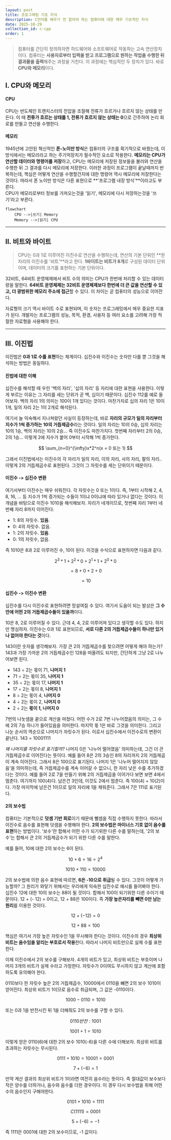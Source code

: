 ```yaml
---
layout: post
title: 프로그래밍 기초 지식
description: C언어를 배우기 전 알아야 하는 컴퓨터에 대한 매우 기초적인 지식
date: 2025-10-29
collection_id: c-cpp
order: 1
---
```


>컴퓨터를 간단히 정의하자면 하드웨어와 소프트웨어로 작동하는 고속 연산장치이다. 컴퓨터는 **사용자로부터 입력을 받고 프로그램으로 원하는 작업을 수행한 뒤 결과물을 출력**해주는 과정을 거친다. 이 과정에는 핵심적인 두 장치가 있다. 바로 **CPU와 메모리**이다.

## I. CPU와 메모리

#### CPU
CPU는 반도체인 트랜지스터의 전압을 조절해 전류가 흐르거나 흐르지 않는 상태를 만든다. 이 때 **전류가 흐르는 상태를 1, 전류가 흐르지 않는 상태는 0**으로 간주하여 논리 회로를 만들고 연산을 수행한다.

#### 메모리
1945년에 고안된 혁신적인 **폰-노이만 방식**은 컴퓨터의 구조를 획기적으로 바꿨는데, 이 방식에서는 메모리라고 하는 주기억장치가 필수적인 요소로 작용한다.
**메모리는 CPU가 연산할 데이터와 명령어를 저장**하고, CPU는 메모리에 저장된 정보들을 불러와 연산을 수행한 뒤 그 결과를 다시 메모리에 저장한다. 이러한 과정이 프로그램이 끝날때까지 반복하는데, 핵심은 어떻게 연산을 수행할건지에 대한 명령어 역시 메모리에 저장한다는 것이다. 따라서 폰 노이만 방식은 다른 표현으로 **'프로그램 내장 방식'**이라고도 부른다.  
CPU가 메모리로부터 정보를 가져오는것을 '읽기', 메모리에 다시 저장하는것을 '쓰기'라고 부른다.

```mermaid
flowchart
	CPU -->|쓰기| Memory
	Memory -->|읽기| CPU
```

---

## II. 비트와 바이트
>CPU는 0과 1로 이루어진 이진수로 연산을 수행하는데, 연산의 기본 단위인 **한 자리의 이진수를 '비트'**라고 한다. **1바이트는 비트가 8개**로 구성된 데이터 단위이며, 데이터의 크기를 표현하는 기본 단위이다.

32비트, 64비트 운영체제에서 비트 수의 의미는 CPU가 한번에 처리할 수 있는 데이터량을 말한다. **64비트 운영체제는 32비트 운영체제보다 한번에 더 큰 값을 연산할 수 있고, 더 광범위한 메모리 주소에 접근**할 수 있다. 이 차이는 곧 컴퓨터의 성능으로 이어잔다.

자료형의 크기 역시 바이트 수로 표현되며, 이 숫자는 프로그래밍에서 매우 중요한 지표가 된다. 개발자는 프로그램의 성능, 목적, 환경, 사용자 등 여러 요소를 고려해 가장 적절한 자료형을 사용해야 한다.

---

## III. 이진법
이진법은 **0과 1로 수를 표현**하는 체계이다. 십진수와 이진수는 숫자만 다를 뿐 그것을 해석하는 방법은 동일하다.

#### 진법에 대한 이해
십진수를 해석할 때 우린 '백의 자리', '십의 자리' 등 자리에 대한 표현을 사용한다. 이렇게 부르는 이유는 그 자리를 세는 단위가 곧 백, 십이기 때문이다. 십진수 112를 예로 들어보자. 백의 자리 1의 의미는 100이 1개 있다는 것이다. 마찬가치로 십의 자리 1은 10이 1개, 일의 자리 2는 1이 2개로 해석된다.

여기서 늘 익숙해서 지나쳐왔던 사실이 등장하는데, 바로 **자리의 규모가 일의 자리부터 지수가 1씩 증가하는 10의 거듭제곱수**라는 것이다. 일의 자리는 10의 0승, 십의 자리는 10의 1승, 백의 자리는 10의 2승...
즉 이진수도 마찬가지다. 첫번째 자리부터 2의 0승, 2의 1승... 이렇게 2에 지수가 붙어 0부터 시작해 1씩 증가한다. 

$$
\sum_{n=0}^{\infty}x*2^n(x = 0 또는 1)
$$

그래서 이진법에서는 이진수의 각 자리가 일의 자리, 이의 자리, 사의 자리, 팔의 자리.. 이렇게 2의 거듭제곱수로 표현된다. 그것이 그 자릿수를 세는 단위이기 때문이다.

#### 이진수 -> 십진수 변환
여기서부터 이진수는 매우 쉬워진다. 각 자릿수는 0 또는 1이다. 즉, 1부터 시작해 2, 4, 8, 16, ... 등 지수가 1씩 증가되는 수들이 1이냐 0이냐에 따라 있거나 없다는 것이다.
이 개념을 바탕으로 이진수 1010을 해석해보자. 자리가 네개이므로, 첫번째 자리 1부터 네번쨰 자리 8까지 이어진다.
- 1: 8의 자릿수. **있음**.
- 0: 4의 자릿수. 없음.
- 1: 2의 자릿수. **있음**.
- 0: 1의 자릿수, 없음.

즉 1010은 8과 2로 이루어진 수, 10이 된다. 이것을 수식으로 표현하자면 다음과 같다.

$$
2^3*1+2^2*0+2^1*1+2^0*0
$$

$$
= 8 + 0 + 2 + 0
$$

$$
=10
$$

#### 십진수 -> 이진수 변환
십진수를 다시 이진수로 표현하려면 망설여질 수 있다. 여기서 도움이 되는 발상은 **그 수 안에 어떤 2의 거듭제곱수들이 있을까**이다.

10은 8, 2로 이루어질 수 있다. 근데 4, 4, 2로 이루어져 있다고 생각할 수도 있다. 하지만 명심하자. 이진수는 0과 1로 표현되므로, **서로 다른 2의 거듭제곱수들이 하나만 있거나 없어야 한다는 것**이다.

143이란 숫자를 생각해보자. 가장 큰 2의 거듭제곱수를 찾으려면 어떻게 해야 하는가? 143과 가장 가까운 2의 거듭제곱수인 128을 떠올려도 되지만, 간단하게 그냥 2로 나누어보면 된다.

- 143 ÷ 2는 몫이 71, **나머지 1**
- 71 ÷ 2는 몫이 35, **나머지 1**
- 35 ÷ 2는 몫이 17, **나머지 1**
- 17 ÷ 2는 몫이 8, **나머지 1**
- 8 ÷ 2는 몫이 4, **나머지 0**
- 4 ÷ 2는 몫이 2, **나머지 0**
- 2 ÷ 2는 **몫이 1, 나머지 0**

7번의 나눗셈을 끝으로 계산을 마쳤다. 어떤 수가 2로 7번 나누어졌음의 의미는, 그 수에 2의 7승 하나가 들어있음을 의미한다. 마지막 몫 1은 바로 그것을 의미한다. 그리고 나눈 순서의 역순으로 나머지가 자릿수가 된다. 이로서 십진수에서 이진수로의 변환이 끝난다. 143 = 10001111

*왜 나머지를 자릿수로 표기할까?*
나머지 0은 '나누어 떨어졌음' 의미하는데, 그건 더 큰 거듭제곱수로 이어진다는 뜻이다. 예를 들어 8은  2의 3승인 8의 자리까지 2의 거듭제곱이 계속 이어진다. 그래서 8은 100으로 표기된다. 
나머지 1은 '나누어 떨어지지 않았음'을 의미하는데,  즉 거듭제곱수를 계속 이어갈 수 없으니, 한 자리 낮은 수를 추가하겠다는 것이다. 예를 들어 2로 7을 만들기 위해 2의 거듭제곱을 이어가다 보면 보면 4에서 멈춘다. 여기까지 100(4)다. 남은건 3인데, 이것도 2에서 멈춘다. 즉 100(4) + 10(2)이다. 가장 마지막에 남은건 1이므로 일의 자리에 1을 채워준다. 그래서 7은 111로 표기된다.

#### 2의 보수법
컴퓨터는 기본적으로 **덧셈 기반 회로**이기 때문에 뺄셈을 직접 수행하지 못한다. 따라서 이진수로 음수를 표현해 덧셈을 수행해야 한다.
**2의 보수법은 마이너스 기호 없이 음수를 표현**하는 방법이다. '보수'란 합해서 어떤 수가 되기위한 다른 수를 말하는데, '2의 보수'는 합해서 큰 2의 거듭제곱수가 되기 위한 다른 수를 말한다.

예를 들어, 10에 대한 2의 보수는 6이 된다.

$$
10 + 6 = 16 = 2^4
$$

$$
1010 + 110=10000
$$

2의 보수법에 의한 음수 표현에 따르면, **6은 -10으로 취급**될 수 있다. 그것이 어떻게 가능할까?
그 원리가 와닿기 위해서는 우리에게 익숙한 십진수로 예시를 들어봐야 한다.
십진수 12에 대한 10의 보수는 88이 될 것이다. 합해서 100이 되기위한 다른 수이기 때문이다.
12 + (- 12) = 0이고, 12 + 88은 100이다. 즉 **가장 높은자리를 빼면 0만 남는 원리**를 이용한 것이다.

$$
12 + (-12) = 0
$$

$$
12 + 88 = 100
$$

핵심은 여기서 가장 높은 자릿수인 1을 무시해야 한다는 것이다. 이진수의 경우 **최상위 비트는 음수임을 알리는 부호로서 작용**한다. 따라서 나머지 비트만으로 실제 수를 표현한다.

이제 이진수에서 2의 보수를 구해보자. 4개의 비트가 있고, 최상위 비트는 부호이며 나머지 3개의 비트가 실제 수라고 가정한다. 자릿수가 0이여도 무시하지 않고 계산에 포함하도록 유의해야 한다.

0110보다 한 자릿수 높은 2의 거듭제곱수, 10000에서 0110을 뺴면 2의 보수 1010이 얻어진다. 최상위 비트가 1이므로 음수로 취급되며, 그 값은 -0110이다.

$$
1000 - 0110 = 1010
$$

또는 0과 1을 반전시킨 뒤 1을 더해줘도 2의 보수를 구할 수 있다.

$$
0110 반전:1001
$$

$$
1001+1=1010
$$

이렇게 얻은 0110(6)애 대한 2의 보수 1010(-6)을 다른 수에 더해보자. 최상위 비트를 초과하는 자릿수는 무시된다.

$$
0111 + 1010 = 10001 = 0001
$$

$$
7 + (-6)=1
$$

만약 계산 결과의 최상위 비트가 1이라면 여전히 음수라는 뜻이다. 즉 절대값이 보수보다 작은 양수를 더하거나, 음수와 음수를 더한 경우이다. 이 경우 다시 보수법을 취해 어떤 수의 음수인지 구해야한다.

$$
0101 +1010 =1111
$$

$$
C(1111)=0001
$$

$$
5+(-6)=-1
$$

즉 1111은 0001에 대한 2의 보수이므로, -1 값이다. 